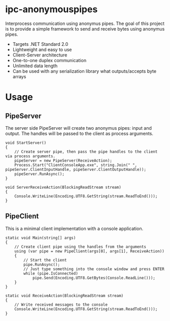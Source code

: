 # ipc-anonymouspipes
Interprocess communication using anonymus pipes. 
The goal of this project is to provide a simple framework to send and receive bytes using anonymus pipes.   

- Targets .NET Standard 2.0
- Lightweight and easy to use
- Client-Server architecture
- One-to-one duplex communication
- Unlimited data length
- Can be used with any serialization library what outputs/accepts byte arrays

# Usage

## PipeServer

The server side PipeServer will create two anonymus pipes: input and output. The handles will be passed to the client as process arguments.  

```
void StartServer()
{
    // Create server pipe, then pass the pipe handles to the client via process arguments.
    pipeServer = new PipeServer(ReceiveAction);
    Process.Start("ClientConsoleApp.exe", string.Join(" ", pipeServer.ClientInputHandle, pipeServer.ClientOutputHandle));
    pipeServer.RunAsync();
}

void ServerReceiveAction(BlockingReadStream stream)
{
    Console.WriteLine(Encoding.UTF8.GetString(stream.ReadToEnd()));
}
```

## PipeClient

This is a minimal client implementation with a console application.

```
static void Main(string[] args)
{
    // Create client pipe using the handles from the arguments
    using (var pipe = new PipeClient(args[0], args[1], ReceiveAction))
    {
        // Start the client
        pipe.RunAsync();
        // Just type something into the console window and press ENTER
        while (pipe.IsConnected)
            pipe.Send(Encoding.UTF8.GetBytes(Console.ReadLine()));
    }
}

static void ReceiveAction(BlockingReadStream stream)
{
    // Write received messages to the console
    Console.WriteLine(Encoding.UTF8.GetString(stream.ReadToEnd()));
}
```
